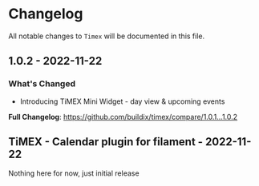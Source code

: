 # Changelog

All notable changes to `Timex` will be documented in this file.

## 1.0.2 - 2022-11-22

### What's Changed

- Introducing TiMEX Mini Widget - day view & upcoming events

**Full Changelog**: https://github.com/buildix/timex/compare/1.0.1...1.0.2

## TiMEX - Calendar plugin for filament - 2022-11-22

Nothing here for now, just initial release
